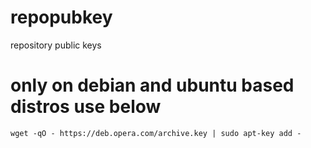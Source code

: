 # repopubkey
repository public keys

# only on debian and ubuntu based distros use below

```shell
wget -qO - https://deb.opera.com/archive.key | sudo apt-key add -
```
